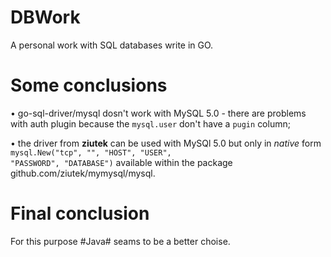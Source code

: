 # DBWork
A personal work with SQL databases write in GO.

# Some conclusions
• go-sql-driver/mysql dosn't work with MySQL 5.0 - there are problems with auth plugin because the <code>mysql.user</code> don't have a <code>pugin</code> column;

• the driver from <b>ziutek</b> can be used with MySQl 5.0 but only in <i>native</i> form <code>mysql.New("tcp", "", "HOST", "USER", "PASSWORD", "DATABASE")</code> available within the package github.com/ziutek/mymysql/mysql.

# Final conclusion
For this purpose #Java# seams to be a better choise.
